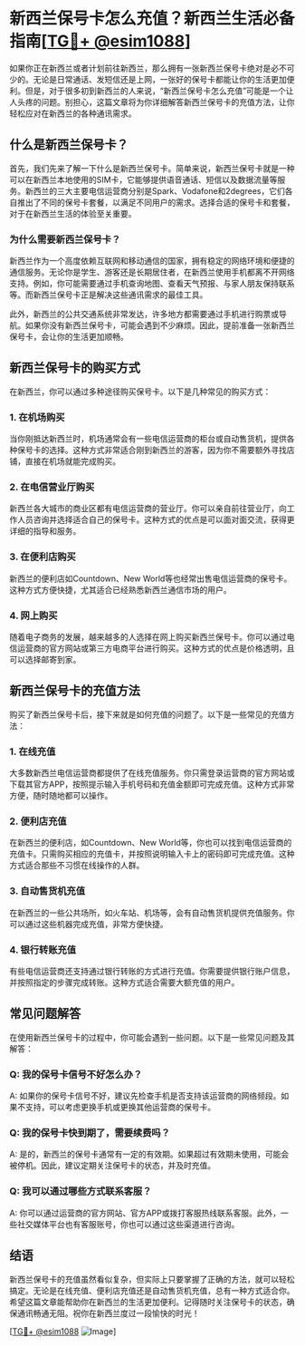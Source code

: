# 新西兰保号卡怎么充值？新西兰生活必备指南[[TG💪+ @esim1088](https://t.me/s/esim1088)]

如果你正在新西兰或者计划前往新西兰，那么拥有一张新西兰保号卡绝对是必不可少的。无论是日常通话、发短信还是上网，一张好的保号卡都能让你的生活更加便利。但是，对于很多初到新西兰的人来说，“新西兰保号卡怎么充值”可能是一个让人头疼的问题。别担心，这篇文章将为你详细解答新西兰保号卡的充值方法，让你轻松应对在新西兰的各种通讯需求。

## 什么是新西兰保号卡？

首先，我们先来了解一下什么是新西兰保号卡。简单来说，新西兰保号卡就是一种可以在新西兰本地使用的SIM卡，它能够提供语音通话、短信以及数据流量等服务。新西兰的三大主要电信运营商分别是Spark、Vodafone和2degrees，它们各自推出了不同的保号卡套餐，以满足不同用户的需求。选择合适的保号卡和套餐，对于在新西兰生活的体验至关重要。

### 为什么需要新西兰保号卡？

新西兰作为一个高度依赖互联网和移动通信的国家，拥有稳定的网络环境和便捷的通信服务。无论你是学生、游客还是长期居住者，在新西兰使用手机都离不开网络支持。例如，你可能需要通过手机查询地图、查看天气预报、与家人朋友保持联系等。而新西兰保号卡正是解决这些通讯需求的最佳工具。

此外，新西兰的公共交通系统非常发达，许多地方都需要通过手机进行购票或导航。如果你没有新西兰保号卡，可能会遇到不少麻烦。因此，提前准备一张新西兰保号卡，会让你的生活更加顺畅。

## 新西兰保号卡的购买方式

在新西兰，你可以通过多种途径购买保号卡。以下是几种常见的购买方式：

### 1. 在机场购买

当你刚抵达新西兰时，机场通常会有一些电信运营商的柜台或自动售货机，提供各种保号卡的选择。这种方式非常适合刚到新西兰的游客，因为你不需要额外寻找店铺，直接在机场就能完成购买。

### 2. 在电信营业厅购买

新西兰各大城市的商业区都有电信运营商的营业厅。你可以亲自前往营业厅，向工作人员咨询并选择适合自己的保号卡。这种方式的优点是可以面对面交流，获得更详细的指导和服务。

### 3. 在便利店购买

新西兰的便利店如Countdown、New World等也经常出售电信运营商的保号卡。这种方式方便快捷，尤其适合已经熟悉新西兰通信市场的用户。

### 4. 网上购买

随着电子商务的发展，越来越多的人选择在网上购买新西兰保号卡。你可以通过电信运营商的官方网站或第三方电商平台进行购买。这种方式的优点是价格透明，且可以选择邮寄到家。

## 新西兰保号卡的充值方法

购买了新西兰保号卡后，接下来就是如何充值的问题了。以下是一些常见的充值方法：

### 1. 在线充值

大多数新西兰电信运营商都提供了在线充值服务。你只需登录运营商的官方网站或下载其官方APP，按照提示输入手机号码和充值金额即可完成充值。这种方式非常方便，随时随地都可以操作。

### 2. 便利店充值

在新西兰的便利店，如Countdown、New World等，你也可以找到电信运营商的充值卡。只需购买相应的充值卡，并按照说明输入卡上的密码即可完成充值。这种方式适合那些不习惯在线操作的人群。

### 3. 自动售货机充值

在新西兰的一些公共场所，如火车站、机场等，会有自动售货机提供充值服务。你可以通过这些机器完成充值，非常方便快捷。

### 4. 银行转账充值

有些电信运营商还支持通过银行转账的方式进行充值。你需要提供银行账户信息，并按照指定的步骤完成转账。这种方式适合需要大额充值的用户。

## 常见问题解答

在使用新西兰保号卡的过程中，你可能会遇到一些问题。以下是一些常见问题及其解答：

### Q: 我的保号卡信号不好怎么办？

A: 如果你的保号卡信号不好，建议先检查手机是否支持该运营商的网络频段。如果不支持，可以考虑更换手机或更换其他运营商的保号卡。

### Q: 我的保号卡快到期了，需要续费吗？

A: 是的，新西兰的保号卡通常有一定的有效期。如果超过有效期未使用，可能会被停机。因此，建议定期关注保号卡的状态，并及时充值。

### Q: 我可以通过哪些方式联系客服？

A: 你可以通过运营商的官方网站、官方APP或拨打客服热线联系客服。此外，一些社交媒体平台也有客服账号，你也可以通过这些渠道进行咨询。

## 结语

新西兰保号卡的充值虽然看似复杂，但实际上只要掌握了正确的方法，就可以轻松搞定。无论是在线充值、便利店充值还是自动售货机充值，总有一种方式适合你。希望这篇文章能帮助你在新西兰的生活更加便利。记得随时关注保号卡的状态，确保通讯畅通无阻。祝你在新西兰度过一段愉快的时光！

[[TG💪+ @esim1088](https://t.me/s/esim1088) ![Image](https://i.postimg.cc/4NQfJmqS/Snipaste-2025-05-13-00-14-12.png)]
